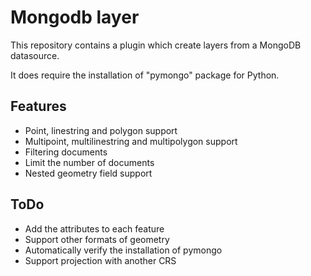 # Mongodb layer

This repository contains a plugin which create layers from a MongoDB datasource.

It does require the installation of "pymongo" package for Python.

## Features
- Point, linestring and polygon support
- Multipoint, multilinestring and multipolygon support
- Filtering documents
- Limit the number of documents
- Nested geometry field support

## ToDo
- Add the attributes to each feature
- Support other formats of geometry
- Automatically verify the installation of pymongo
- Support projection with another CRS

